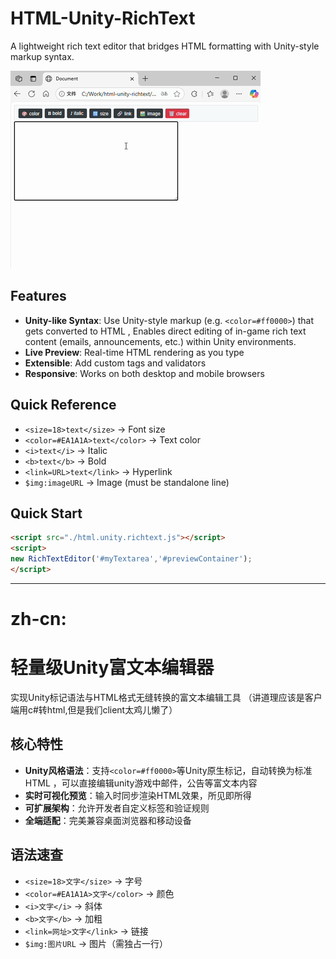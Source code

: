 # HTML-Unity-RichText  
A lightweight rich text editor that bridges HTML formatting with Unity-style markup syntax. 

![Demo](demo/demo.gif)   
## Features  
- **Unity-like Syntax**: Use Unity-style markup (e.g. `<color=#ff0000>`) that gets converted to HTML ,
Enables direct editing of in-game rich text content (emails, announcements, etc.) within Unity environments.
- **Live Preview**: Real-time HTML rendering as you type  
- **Extensible**: Add custom tags and validators  
- **Responsive**: Works on both desktop and mobile browsers  
## Quick Reference 
- `<size=18>text</size>` → Font size  
- `<color=#EA1A1A>text</color>` → Text color  
- `<i>text</i>` → Italic  
- `<b>text</b>` → Bold  
- `<link=URL>text</link>` → Hyperlink  
- `$img:imageURL` → Image (must be standalone line)

## Quick Start  
```html  
<script src="./html.unity.richtext.js"></script>   
<script>  
new RichTextEditor('#myTextarea','#previewContainer');  
</script>  
```

---
# zh-cn:
# 轻量级Unity富文本编辑器  
实现Unity标记语法与HTML格式无缝转换的富文本编辑工具  （讲道理应该是客户端用c#转html,但是我们client太鸡儿懒了）
 
## 核心特性  
- **Unity风格语法**：支持`<color=#ff0000>`等Unity原生标记，自动转换为标准HTML ，可以直接编辑unity游戏中邮件，公告等富文本内容  
- **实时可视化预览**：输入时同步渲染HTML效果，所见即所得  
- **可扩展架构**：允许开发者自定义标签和验证规则  
- **全端适配**：完美兼容桌面浏览器和移动设备  

## 语法速查
- `<size=18>文字</size>` → 字号  
- `<color=#EA1A1A>文字</color>` → 颜色  
- `<i>文字</i>` → 斜体  
- `<b>文字</b>` → 加粗  
- `<link=网址>文字</link>` → 链接  
- `$img:图片URL` → 图片（需独占一行）